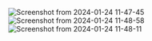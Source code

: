 ![Screenshot from 2024-01-24 11-47-45](https://github.com/pallavibcwcc/tic-tack-toe/assets/154687352/e6801068-0589-42a4-ae2d-5a6e676efaba)
![Screenshot from 2024-01-24 11-48-58](https://github.com/pallavibcwcc/tic-tack-toe/assets/154687352/d4b69aea-50a0-46b9-a9da-2d274d6cd251)
![Screenshot from 2024-01-24 11-48-11](https://github.com/pallavibcwcc/tic-tack-toe/assets/154687352/e4a10a40-c8e8-4060-8372-2d27dec1e50f)
